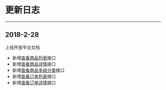 # 更新日志

---

## 2018-2-28

上线开放平台文档

* 新增[查看商品列表](/shang-pin-xiang-guan-jie-kou/cha-kan-shang-pin-lie-biao.md)接口
* 新增[查看商品详情](/shang-pin-xiang-guan-jie-kou/cha-kan-shang-pin-xiang-qing.md)接口
* 新增[查看商品多级分类](/shang-pin-xiang-guan-jie-kou/cha-kan-shang-pin-duo-ji-fen-lei.md)接口
* 新增[查看订单列表](/ding-dan-xiang-guan-jie-kou/cha-kan-ding-dan-lie-biao.md)接口
* 新增[查看订单详情](/ding-dan-xiang-guan-jie-kou/cha-kan-ding-dan-xiang-qing.md)接口



